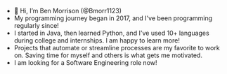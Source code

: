- 👋 Hi, I’m Ben Morrison (@Bmorr1123)
- My programming journey began in 2017, and I've been programming regularly since!
- I started in Java, then learned Python, and I've used 10+ languages during college and internships. I am happy to learn more!
- Projects that automate or streamline processes are my favorite to work on. Saving time for myself and others is what gets me motivated.
- I am looking for a Software Engineering role now!
<!---
Bmorr1123/Bmorr1123 is a ✨ special ✨ repository because its `README.md` (this file) appears on your GitHub profile.
You can click the Preview link to take a look at your changes.
--->
